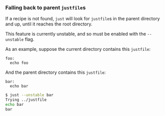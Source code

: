 ### Falling back to parent `justfile`s

If a recipe is not found, `just` will look for `justfile`s in the parent
directory and up, until it reaches the root directory.

This feature is currently unstable, and so must be enabled with the
`--unstable` flag.

As an example, suppose the current directory contains this `justfile`:

````make
foo:
  echo foo
````

And the parent directory contains this `justfile`:

````make
bar:
  echo bar
````

````sh
$ just --unstable bar
Trying ../justfile
echo bar
bar
````